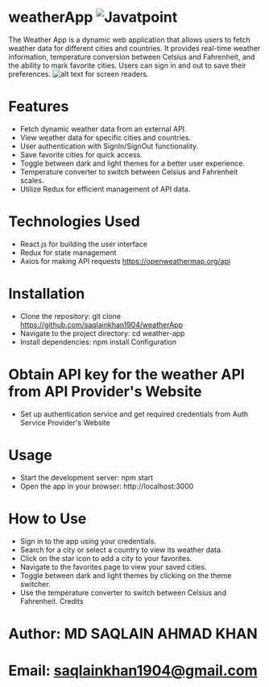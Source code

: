 # weatherApp ![Javatpoint](https://cdn-icons-png.flaticon.com/128/831/831268.png)  
The Weather App is a dynamic web application that allows users to fetch weather data for different cities and countries. It provides real-time weather information, temperature conversion between Celsius and Fahrenheit, and the ability to mark favorite cities. Users can sign in and out to save their preferences.
![alt text for screen readers](https://drive.google.com/file/d/1vcntOPARrWASUwq_UmQTSSwkSGsamcyY/view?usp=sharing).

# Features
* Fetch dynamic weather data from an external API.
* View weather data for specific cities and countries.
* User authentication with SignIn/SignOut functionality.
* Save favorite cities for quick access.
* Toggle between dark and light themes for a better user experience.
* Temperature converter to switch between Celsius and Fahrenheit scales.
* Utilize Redux for efficient management of API data.
# Technologies Used

 * React.js for building the user interface
* Redux for state management
* Axios for making API requests
  <https://openweathermap.org/api>

# Installation
* Clone the repository: git clone <https://github.com/saqlainkhan1904/weatherApp>
* Navigate to the project directory: cd weather-app
* Install dependencies: npm install
Configuration
 # Obtain API key for the weather API from API Provider's Website
* Set up authentication service and get required credentials from Auth Service Provider's Website
# Usage
* Start the development server: npm start
* Open the app in your browser: http://localhost:3000
# How to Use
* Sign in to the app using your credentials.
* Search for a city or select a country to view its weather data.
 * Click on the star icon to add a city to your favorites.
* Navigate to the favorites page to view your saved cities.
* Toggle between dark and light themes by clicking on the theme switcher.
* Use the temperature converter to switch between Celsius and Fahrenheit.
Credits
# Author: MD SAQLAIN AHMAD KHAN
# Email: <saqlainkhan1904@gmail.com>
